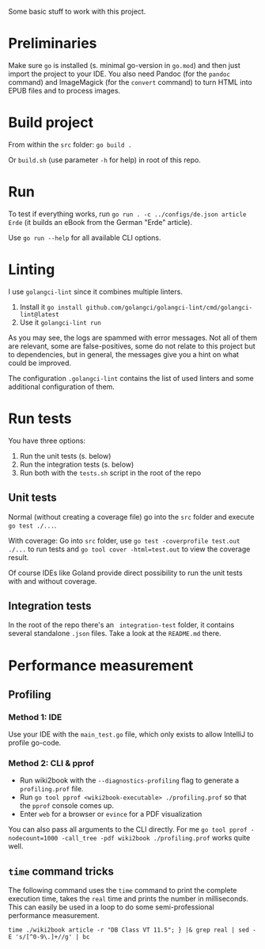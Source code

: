 Some basic stuff to work with this project.

# Preliminaries

Make sure `go` is installed (s. minimal go-version in `go.mod`) and then just import the project to your IDE.
You also need Pandoc (for the `pandoc` command) and ImageMagick (for the `convert` command) to turn HTML into EPUB files and to process images.

# Build project

From within the `src` folder: `go build .`

Or `build.sh` (use parameter `-h` for help) in root of this repo.

# Run

To test if everything works, run `go run . -c ../configs/de.json article Erde` (it builds an eBook from the German "Erde" article).

Use `go run --help` for all available CLI options.

# Linting

I use `golangci-lint` since it combines multiple linters.

1. Install it `go install github.com/golangci/golangci-lint/cmd/golangci-lint@latest`
2. Use it `golangci-lint run`

As you may see, the logs are spammed with error messages.
Not all of them are relevant, some are false-positives, some do not relate to this project but to dependencies, but in general, the messages give you a hint on what could be improved.

The configuration `.golangci-lint` contains the list of used linters and some additional configuration of them.

# Run tests

You have three options:

1. Run the unit tests (s. below)
2. Run the integration tests (s. below)
3. Run both with the `tests.sh` script in the root of the repo

## Unit tests

Normal (without creating a coverage file) go into the `src` folder and execute `go test ./...`.

With coverage: Go into `src` folder, use `go test -coverprofile test.out ./...` to run tests and `go tool cover -html=test.out` to view the coverage result.

Of course IDEs like Goland provide direct possibility to run the unit tests with and without coverage.

## Integration tests

In the root of the repo there's an ` integration-test` folder, it contains several standalone `.json` files.
Take a look at the `README.md` there.

# Performance measurement

## Profiling

### Method 1: IDE

Use your IDE with the `main_test.go` file, which only exists to allow IntelliJ to profile go-code.

### Method 2: CLI & pprof

* Run wiki2book with the `--diagnostics-profiling` flag to generate a `profiling.prof` file.
* Run `go tool pprof <wiki2book-executable> ./profiling.prof` so that the `pprof` console comes up.
* Enter `web` for a browser or `evince` for a PDF visualization

You can also pass all arguments to the CLI directly.
For me `go tool pprof -nodecount=1000 -call_tree -pdf wiki2book ./profiling.prof` works quite well.

## `time` command tricks

The following command uses the `time` command to print the complete execution time, takes the `real` time and prints the number in milliseconds.
This can easily be used in a loop to do some semi-professional performance measurement.

```
time ./wiki2book article -r "DB Class VT 11.5"; } |& grep real | sed -E 's/[^0-9\.]+//g' | bc
```